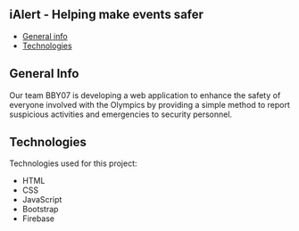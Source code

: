 ## iAlert - Helping make events safer

* [General info](#general-info)
* [Technologies](#technologies)

## General Info
Our team BBY07 is developing a web application to enhance the safety of everyone involved with the Olympics by providing a simple method to report suspicious activities and emergencies to security personnel.

## Technologies
Technologies used for this project:
* HTML
* CSS
* JavaScript
* Bootstrap 
* Firebase
